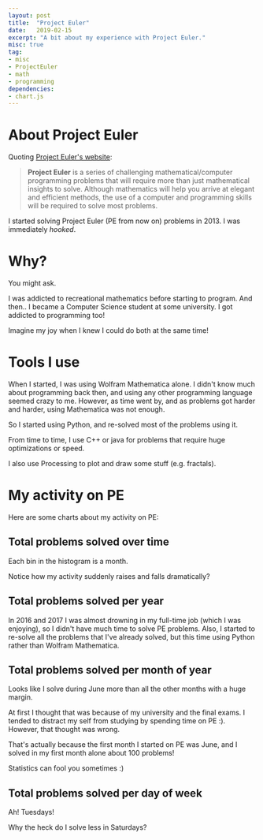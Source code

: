 ```yaml
---
layout: post
title:  "Project Euler"
date:   2019-02-15
excerpt: "A bit about my experience with Project Euler."
misc: true
tag:
- misc
- ProjectEuler
- math
- programming
dependencies:
- chart.js
---
```

# About Project Euler

Quoting [Project Euler's website](https://projecteuler.net/):
>    <b>Project Euler</b> is a series of challenging mathematical/computer programming problems that will require more than just mathematical insights to solve. Although mathematics will help you arrive at elegant and efficient methods, the use of a computer and programming skills will be required to solve most problems.

I started solving Project Euler (PE from now on) problems in 2013. I was immediately *hooked*.

# Why?
You might ask.

I was addicted to recreational mathematics before starting to program. And then.. I became a Computer Science student at some university. I got addicted to programming too!

Imagine my joy when I knew I could do both at the same time!

# Tools I use
When I started, I was using Wolfram Mathematica alone. I didn't know much about programming back then, and using any other programming language seemed crazy to me. However, as time went by, and as problems got harder and harder, using Mathematica was not enough.

So I started using Python, and re-solved most of the problems using it.

From time to time, I use C++ or java for problems that require huge optimizations or speed.

I also use Processing to plot and draw some stuff (e.g. fractals).

# My activity on PE

Here are some charts about my activity on PE:


## Total problems solved over time
Each bin in the histogram is a month.

Notice how my activity suddenly raises and falls dramatically?

<canvas id="solvedOverTime"></canvas>


## Total problems solved per year
In 2016 and 2017 I was almost drowning in my full-time job (which I was enjoying), so I didn't have much time to solve PE problems. Also, I started to re-solve all the problems that I've already solved, but this time using Python rather than Wolfram Mathematica.

<canvas id="solvedPerYear"></canvas>



## Total problems solved per month of year
Looks like I solve during June more than all the other months with a huge margin.

At first I thought that was because of my university and the final exams. I tended to distract my self from studying by spending time on PE :). However, that thought was wrong.

That's actually because the first month I started on PE was June, and I solved in my first month alone about 100 problems!

Statistics can fool you sometimes :)

<canvas id="solvedPerMonth"></canvas>


## Total problems solved per day of week
Ah! Tuesdays!

Why the heck do I solve less in Saturdays?

<canvas id="solvedPerDay"></canvas>

<script type="text/javascript" src="{{ site.url }}/sketches/projecteuler.js"></script>
